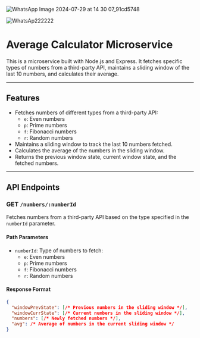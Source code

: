 
![WhatsApp Image 2024-07-29 at 14 30 07_91cd5748](https://github.com/user-attachments/assets/5d57bb85-420d-4376-a6c6-c6a38db49ac9)

![WhatsAp222222](https://github.com/user-attachments/assets/e01ba578-8db8-46d7-8d88-1df69e4807b6)



# **Average Calculator Microservice**

This is a microservice built with Node.js and Express. It fetches specific types of numbers from a third-party API, maintains a sliding window of the last 10 numbers, and calculates their average.

---

## **Features**

- Fetches numbers of different types from a third-party API:
  - `e`: Even numbers
  - `p`: Prime numbers
  - `f`: Fibonacci numbers
  - `r`: Random numbers
- Maintains a sliding window to track the last 10 numbers fetched.
- Calculates the average of the numbers in the sliding window.
- Returns the previous window state, current window state, and the fetched numbers.

---

## **API Endpoints**

### **GET `/numbers/:numberId`**

Fetches numbers from a third-party API based on the type specified in the `numberId` parameter.

#### **Path Parameters**
- `numberId`: Type of numbers to fetch:
  - `e`: Even numbers
  - `p`: Prime numbers
  - `f`: Fibonacci numbers
  - `r`: Random numbers

#### **Response Format**
```json
{
  "windowPrevState": [/* Previous numbers in the sliding window */],
  "windowCurrState": [/* Current numbers in the sliding window */],
  "numbers": [/* Newly fetched numbers */],
  "avg": /* Average of numbers in the current sliding window */
}







